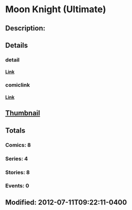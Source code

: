 # Moon Knight (Ultimate)
## Description: 
## Details
### detail
#### [Link](http://marvel.com/characters/2851/moon_knight?utm_campaign=apiRef&utm_source=225578a89fc76f3d20fbffda5d17a88d)
### comiclink
#### [Link](http://marvel.com/comics/characters/1014998/moon_knight_ultimate?utm_campaign=apiRef&utm_source=225578a89fc76f3d20fbffda5d17a88d)
## [Thumbnail](http://i.annihil.us/u/prod/marvel/i/mg/b/40/image_not_available.jpg)
## Totals
### Comics: 8
### Series: 4
### Stories: 8
### Events: 0
## Modified: 2012-07-11T09:22:11-0400
